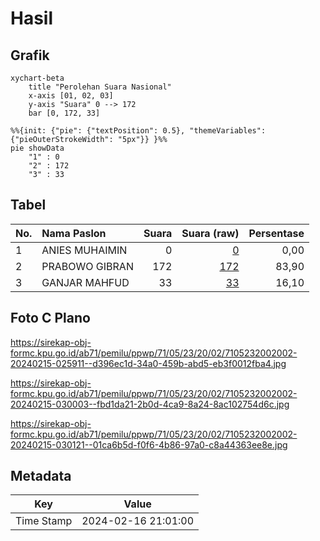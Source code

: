 # Hasil

## Grafik

```mermaid
xychart-beta
    title "Perolehan Suara Nasional"
    x-axis [01, 02, 03]
    y-axis "Suara" 0 --> 172
    bar [0, 172, 33]
```

```mermaid
%%{init: {"pie": {"textPosition": 0.5}, "themeVariables": {"pieOuterStrokeWidth": "5px"}} }%%
pie showData
    "1" : 0
    "2" : 172
    "3" : 33
```

## Tabel

| No. | Nama Paslon    | Suara | Suara (raw) | Persentase |
|:--- |:-------------- | -----:| -----------:| ----------:|
| 1   | ANIES MUHAIMIN | 0     | [0][p-1]    | 0,00       |
| 2   | PRABOWO GIBRAN | 172   | [172][p-2]  | 83,90      |
| 3   | GANJAR MAHFUD  | 33    | [33][p-3]   | 16,10      |


[p-1]: https://github.com/gigit-pemilu/pemilu-2024/blob/main/pilpres/hitung-suara/sub/71-sulawesi-utara/sub/05-minahasa-selatan/sub/23-suluun-tareran/sub/2002-suluun-satu/sub/002-tps/sub/paslon-1.txt
[p-2]: https://github.com/gigit-pemilu/pemilu-2024/blob/main/pilpres/hitung-suara/sub/71-sulawesi-utara/sub/05-minahasa-selatan/sub/23-suluun-tareran/sub/2002-suluun-satu/sub/002-tps/sub/paslon-2.txt
[p-3]: https://github.com/gigit-pemilu/pemilu-2024/blob/main/pilpres/hitung-suara/sub/71-sulawesi-utara/sub/05-minahasa-selatan/sub/23-suluun-tareran/sub/2002-suluun-satu/sub/002-tps/sub/paslon-3.txt

## Foto C Plano

https://sirekap-obj-formc.kpu.go.id/ab71/pemilu/ppwp/71/05/23/20/02/7105232002002-20240215-025911--d396ec1d-34a0-459b-abd5-eb3f0012fba4.jpg

https://sirekap-obj-formc.kpu.go.id/ab71/pemilu/ppwp/71/05/23/20/02/7105232002002-20240215-030003--fbd1da21-2b0d-4ca9-8a24-8ac102754d6c.jpg

https://sirekap-obj-formc.kpu.go.id/ab71/pemilu/ppwp/71/05/23/20/02/7105232002002-20240215-030121--01ca6b5d-f0f6-4b86-97a0-c8a44363ee8e.jpg


## Metadata

| Key        | Value               |
| ---------- | ------------------- |
| Time Stamp | 2024-02-16 21:01:00 |



